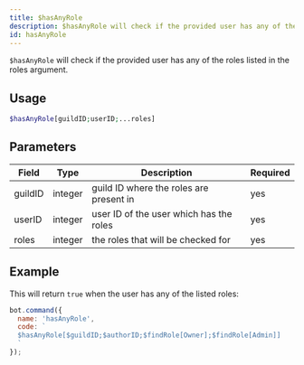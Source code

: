 ```yaml
---
title: $hasAnyRole 
description: $hasAnyRole will check if the provided user has any of the roles listed in the roles argument.
id: hasAnyRole
---
```


`$hasAnyRole` will check if the provided user has any of the roles listed in the roles argument.

## Usage

```php
$hasAnyRole[guildID;userID;...roles]
```

## Parameters 


| Field     | Type    | Description                                        | Required |
|-----------|---------|----------------------------------------------------|----------|
| guildID      | integer  | guild ID where the roles are present in                             | yes      |
| userID     | integer  | user ID of the user which has the roles        | yes       |
| roles        | integer  | the roles that will be checked for                   | yes      |


## Example

This will return `true` when the user has any of the listed roles:

```javascript
bot.command({
  name: 'hasAnyRole',
  code: `
  $hasAnyRole[$guildID;$authorID;$findRole[Owner];$findRole[Admin]]
  `
});
```
